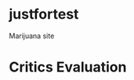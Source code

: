 # justfortest
<html>
  <head> Marijuana site </head>
<body>
  <h1> Critics Evaluation</h1>
  </body>
</html>
